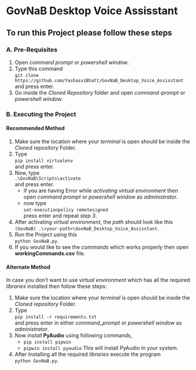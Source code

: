 # GovNaB Desktop Voice Assisstant

## To run this Project please follow these steps

### A. Pre-Requisites
1. Open _command prompt_ or _powershell window_.
2. Type this command<br>`git clone https://github.com/YashasviBhatt/GovNaB_Desktop_Voice_Assisstant`<br>and press enter.
3. Go inside the _Cloned Repository_ folder and open _command-prompt_ or _powershell window_.

### B. Executing the Project
#### Recommended Method
1. Make sure the location where your _terminal_ is open should be inside the _Cloned repository_ Folder.
2. Type<br>`pip install virtualenv`<br>and press enter.
3. Now, type<br>`.\GovNaB\Scripts\activate`<br>and press enter.
    - if you are having Error while _activating virtual environment_ then open _command prompt_ or _powershell window_ as _administrator_.
    - now type<br>`set-executionpolicy remotesigned`<br>press enter and repeat _step 3_.
4. After activating _virtual environment_, the _path_ should look like this<br>```(GovNaB) .\<your-path>\GovNaB_Desktop_Voice_Assisstant```.
5. Run the Project using this<br>`python GovNaB.py`.
6. If you would like to see the _commands_ which works properly then open **workingCommands.csv** file.

#### Alternate Method
In case you don't want to use _virtual environment_ which has all the required _libraries_ installed then follow these steps:<br>
1. Make sure the location where your _terminal_ is open should be inside the _Cloned repository_ Folder.
2. Type<br>`pip install -r requirements.txt`<br> and press enter in either _command_prompt_ or _powershell window_ as _administrator_.
3. Now _install_ **PyAudio** using following commands,
    - `pip install pipwin`
    - `pipwin install pyaudio`
This will install PyAudio in your system.
4. After Installing all the required _libraries_ execute the program<br>`python GovNaB.py`.